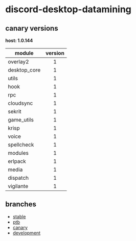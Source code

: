 # discord-desktop-datamining

## canary versions

**host: 1.0.144**

| module | version |
| ------ | :-----: |
| overlay2 | 1 |
| desktop_core | 1 |
| utils | 1 |
| hook | 1 |
| rpc | 1 |
| cloudsync | 1 |
| sekrit | 1 |
| game_utils | 1 |
| krisp | 1 |
| voice | 1 |
| spellcheck | 1 |
| modules | 1 |
| erlpack | 1 |
| media | 1 |
| dispatch | 1 |
| vigilante | 1 |

## branches

- [stable](https://github.com/OpenAsar/discord-desktop-datamining/tree/stable)
- [ptb](https://github.com/OpenAsar/discord-desktop-datamining/tree/ptb)
- [canary](https://github.com/OpenAsar/discord-desktop-datamining/tree/canary)
- [development](https://github.com/OpenAsar/discord-desktop-datamining/tree/development)